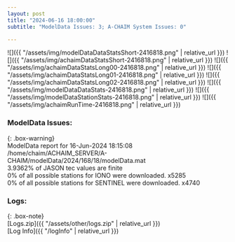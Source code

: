 ```yaml
---
layout: post
title: "2024-06-16 18:00:00"
subtitle: "ModelData Issues: 3; A-CHAIM System Issues: 0"

---
```


![]({{ "/assets/img/modelDataDataStatsShort-2416818.png" | relative_url }})
![]({{ "/assets/img/achaimDataStatsShort-2416818.png" | relative_url }})
![]({{ "/assets/img/achaimDataStatsLong00-2416818.png" | relative_url }})
![]({{ "/assets/img/achaimDataStatsLong01-2416818.png" | relative_url }})
![]({{ "/assets/img/achaimDataStatsLong02-2416818.png" | relative_url }})
![]({{ "/assets/img/modelDataDataStats-2416818.png" | relative_url }})
![]({{ "/assets/img/modelDataStationStats-2416818.png" | relative_url }})
![]({{ "/assets/img/achaimRunTime-2416818.png" | relative_url }})


### ModelData Issues:  
  
{: .box-warning}  
 ModelData report for 16-Jun-2024 18:15:08   
 /home/chaim/ACHAIM_SERVER/A-CHAIM/modelData/2024/168/18/modelData.mat   
 3.9362% of JASON tec values are finite   
 0% of all possible stations for IONO were downloaded. x5285   
 0% of all possible stations for SENTINEL were downloaded. x4740   
  


### Logs:  
  
{: .box-note}  
[Logs.zip]({{ "/assets/other/logs.zip" | relative_url }})  
[Log Info]({{ "/logInfo" | relative_url }})  
